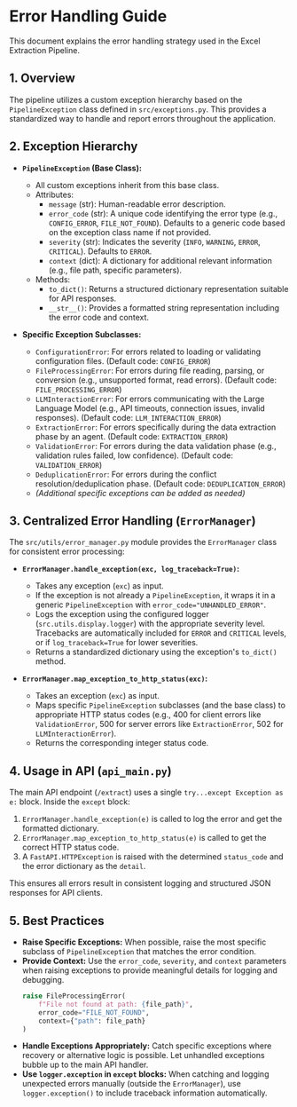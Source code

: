 # Error Handling Guide

This document explains the error handling strategy used in the Excel Extraction Pipeline.

## 1. Overview

The pipeline utilizes a custom exception hierarchy based on the `PipelineException` class defined in `src/exceptions.py`. This provides a standardized way to handle and report errors throughout the application.

## 2. Exception Hierarchy

-   **`PipelineException` (Base Class):**
    -   All custom exceptions inherit from this base class.
    -   Attributes:
        -   `message` (str): Human-readable error description.
        -   `error_code` (str): A unique code identifying the error type (e.g., `CONFIG_ERROR`, `FILE_NOT_FOUND`). Defaults to a generic code based on the exception class name if not provided.
        -   `severity` (str): Indicates the severity (`INFO`, `WARNING`, `ERROR`, `CRITICAL`). Defaults to `ERROR`.
        -   `context` (dict): A dictionary for additional relevant information (e.g., file path, specific parameters).
    -   Methods:
        -   `to_dict()`: Returns a structured dictionary representation suitable for API responses.
        -   `__str__()`: Provides a formatted string representation including the error code and context.

-   **Specific Exception Subclasses:**
    -   `ConfigurationError`: For errors related to loading or validating configuration files. (Default code: `CONFIG_ERROR`)
    -   `FileProcessingError`: For errors during file reading, parsing, or conversion (e.g., unsupported format, read errors). (Default code: `FILE_PROCESSING_ERROR`)
    -   `LLMInteractionError`: For errors communicating with the Large Language Model (e.g., API timeouts, connection issues, invalid responses). (Default code: `LLM_INTERACTION_ERROR`)
    -   `ExtractionError`: For errors specifically during the data extraction phase by an agent. (Default code: `EXTRACTION_ERROR`)
    -   `ValidationError`: For errors during the data validation phase (e.g., validation rules failed, low confidence). (Default code: `VALIDATION_ERROR`)
    -   `DeduplicationError`: For errors during the conflict resolution/deduplication phase. (Default code: `DEDUPLICATION_ERROR`)
    -   *(Additional specific exceptions can be added as needed)*

## 3. Centralized Error Handling (`ErrorManager`)

The `src/utils/error_manager.py` module provides the `ErrorManager` class for consistent error processing:

-   **`ErrorManager.handle_exception(exc, log_traceback=True)`:**
    -   Takes any exception (`exc`) as input.
    -   If the exception is not already a `PipelineException`, it wraps it in a generic `PipelineException` with `error_code="UNHANDLED_ERROR"`.
    -   Logs the exception using the configured logger (`src.utils.display.logger`) with the appropriate severity level. Tracebacks are automatically included for `ERROR` and `CRITICAL` levels, or if `log_traceback=True` for lower severities.
    -   Returns a standardized dictionary using the exception's `to_dict()` method.

-   **`ErrorManager.map_exception_to_http_status(exc)`:**
    -   Takes an exception (`exc`) as input.
    -   Maps specific `PipelineException` subclasses (and the base class) to appropriate HTTP status codes (e.g., 400 for client errors like `ValidationError`, 500 for server errors like `ExtractionError`, 502 for `LLMInteractionError`).
    -   Returns the corresponding integer status code.

## 4. Usage in API (`api_main.py`)

The main API endpoint (`/extract`) uses a single `try...except Exception as e:` block. Inside the `except` block:
1.  `ErrorManager.handle_exception(e)` is called to log the error and get the formatted dictionary.
2.  `ErrorManager.map_exception_to_http_status(e)` is called to get the correct HTTP status code.
3.  A `FastAPI.HTTPException` is raised with the determined `status_code` and the error dictionary as the `detail`.

This ensures all errors result in consistent logging and structured JSON responses for API clients.

## 5. Best Practices

-   **Raise Specific Exceptions:** When possible, raise the most specific subclass of `PipelineException` that matches the error condition.
-   **Provide Context:** Use the `error_code`, `severity`, and `context` parameters when raising exceptions to provide meaningful details for logging and debugging.
    ```python
    raise FileProcessingError(
        f"File not found at path: {file_path}",
        error_code="FILE_NOT_FOUND",
        context={"path": file_path}
    )
    ```
-   **Handle Exceptions Appropriately:** Catch specific exceptions where recovery or alternative logic is possible. Let unhandled exceptions bubble up to the main API handler.
-   **Use `logger.exception` in `except` blocks:** When catching and logging unexpected errors manually (outside the `ErrorManager`), use `logger.exception()` to include traceback information automatically.
